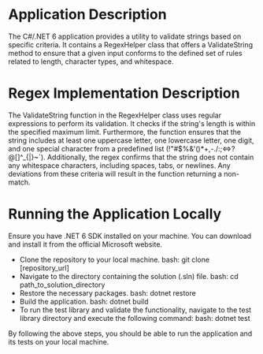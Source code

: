 # Application Description
The C#/.NET 6 application provides a utility to validate strings based on specific criteria. It contains a RegexHelper class that offers a ValidateString method to ensure that a given input conforms to the defined set of rules related to length, character types, and whitespace.

# Regex Implementation Description
The ValidateString function in the RegexHelper class uses regular expressions to perform its validation. It checks if the string's length is within the specified maximum limit. Furthermore, the function ensures that the string includes at least one uppercase letter, one lowercase letter, one digit, and one special character from a predefined list (!"#$%&'()*+,-./:;<=>?@[\]^_{|}~`). Additionally, the regex confirms that the string does not contain any whitespace characters, including spaces, tabs, or newlines. Any deviations from these criteria will result in the function returning a non-match.

# Running the Application Locally
Ensure you have .NET 6 SDK installed on your machine. You can download and install it from the official Microsoft website.
* Clone the repository to your local machine.
bash: git clone [repository_url]
* Navigate to the directory containing the solution (.sln) file.
bash: cd path_to_solution_directory
* Restore the necessary packages.
bash: dotnet restore
* Build the application.
bash: dotnet build
* To run the test library and validate the functionality, navigate to the test library directory and execute the following command:
bash: dotnet test

By following the above steps, you should be able to run the application and its tests on your local machine.
